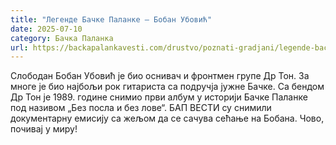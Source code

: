 ```yaml
---
title: "Легенде Бачке Паланке – Бобан Убовић"
date: 2025-07-10
category: Бачка Паланка
url: https://backapalankavesti.com/drustvo/poznati-gradjani/legende-backe-palanke-boban-ubovic-2/
---
```


Слободан Бобан Убовић је био оснивач и фронтмен групе Др Тон. За многе је био најбољи рок гитариста са подручја јужне Бачке. Са бендом Др Тон је 1989. године снимио први албум у историји Бачке Паланке под називом „Без посла и без лове“. БАП ВЕСТИ су снимили документарну емисију са жељом да се сачува сећање на Бобана. Чово, почивај у миру!
